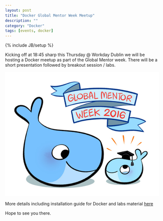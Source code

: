 ```yaml
---
layout: post
title: "Docker Global Mentor Week Meetup"
description: ""
category: "Docker"
tags: [events, docker]
---
```

{% include JB/setup %}

Kicking off at 18:45 sharp this Thursday @ Workday Dublin we will be hosting a Docker meetup as part of the Global Mentor week. There will be a short presentation followed by breakout session /  labs. 

![Docker Global Meetup](/assets/docker-2016/global_meetup_docker_2016.jpeg "Docker Global Meetup 2016")

More details including installation guide for Docker and labs material [here](https://www.meetup.com/Docker-Dublin/events/234904033/)

Hope to see you there.

